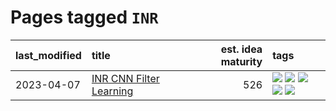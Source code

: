 # Pages tagged `INR`

|last_modified|title|est. idea maturity|tags
|:---|:---|---:|:---|
|2023-04-07|[INR CNN Filter Learning](../INR_CNN_filter_learning.md)|526|[![](https://img.shields.io/badge/tag-CNN-9a9fc4)](../tags/CNN.md) [![](https://img.shields.io/badge/tag-INR-82f6b0)](../tags/INR.md) [![](https://img.shields.io/badge/tag-deep_learning-7a169c)](../tags/deep_learning.md) [![](https://img.shields.io/badge/tag-experimental-4072a1)](../tags/experimental.md) [![](https://img.shields.io/badge/tag-filter_learning-254eb)](../tags/filter_learning.md)|